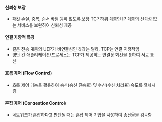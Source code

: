#### 신뢰성 보장
- 패킷 손실, 중복, 순서 바뀜 등이 없도록 보장 TCP 하위 계층인 IP 계층의 신뢰성 없는 서비스를 보완하여 신뢰성 제공
#### 연결 지향적 특징
- 같은 전송 계층의 UDP가 비연결성인 것과는 달리, TCP는 연결 지향적임
- 양단 간 애플리케이션/프로세스는 TCP가 제공하는 연결성 회선을 통하여 서로 통신
#### 흐름 제어 (Flow Control)
- 흐름 제어 기능을 활용하여 송신(송신 전송률) 및 수신(수신 처리율) 속도를 일치시킴
#### 혼잡 제어 (Congestion Control)
- 네트워크가 혼잡하다고 판단될 때는 혼잡 제어 기법을 사용하여 송신율을 감속함

